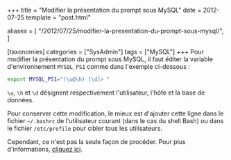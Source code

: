 +++
title = "Modifier la présentation du prompt sous MySQL"
date = 2012-07-25
template = "post.html"

aliases = [
  "/2012/07/25/modifier-la-presentation-du-prompt-sous-mysql/",
]

[taxonomies]
categories = ["SysAdmin"]
tags = ["MySQL"]
+++
Pour modifier la présentation du prompt sous MySQL, il faut éditer la variable
d'environnement `MYSQL_PS1` comme dans l'exemple ci-dessous :

```bash
export MYSQL_PS1="(\u@\h) [\d]> "
```

`\u`, `\h` et `\d` désignent respectivement l'utilisateur, l'hôte et la base de
données.

Pour conserver cette modification, le mieux est d'ajouter cette ligne dans le
fichier `~/.bashrc` de l'utilisateur courant (dans le cas du shell Bash) ou dans
le fichier `/etc/profile` pour cibler tous les utilisateurs.

Cependant, ce n'est pas la seule façon de procéder. Pour plus d'informations,
[cliquez ici][mysql-doc].

 [mysql-doc]: https://dev.mysql.com/doc/refman/5.7/en/mysql-commands.html "Documentation MySQL : MySQL commands"
